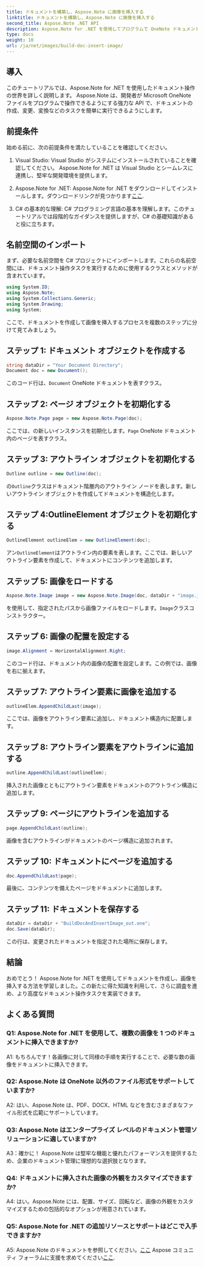 ```yaml
---
title: ドキュメントを構築し、Aspose.Note に画像を挿入する
linktitle: ドキュメントを構築し、Aspose.Note に画像を挿入する
second_title: Aspose.Note .NET API
description: Aspose.Note for .NET を使用してプログラムで OneNote ドキュメントに画像を挿入する方法を学びます。シームレスなドキュメント操作のための簡単な手順。
type: docs
weight: 10
url: /ja/net/images/build-doc-insert-image/
---
```

## 導入

このチュートリアルでは、Aspose.Note for .NET を使用したドキュメント操作の世界を詳しく説明します。 Aspose.Note は、開発者が Microsoft OneNote ファイルをプログラムで操作できるようにする強力な API で、ドキュメントの作成、変更、変換などのタスクを簡単に実行できるようにします。 

## 前提条件

始める前に、次の前提条件を満たしていることを確認してください。

1. Visual Studio: Visual Studio がシステムにインストールされていることを確認してください。 Aspose.Note for .NET は Visual Studio とシームレスに連携し、堅牢な開発環境を提供します。

2.  Aspose.Note for .NET: Aspose.Note for .NET をダウンロードしてインストールします。ダウンロードリンクが見つかります[ここ](https://releases.aspose.com/note/net/).

3. C# の基本的な理解: C# プログラミング言語の基本を理解します。このチュートリアルでは段階的なガイダンスを提供しますが、C# の基礎知識があると役に立ちます。

## 名前空間のインポート

まず、必要な名前空間を C# プロジェクトにインポートします。これらの名前空間には、ドキュメント操作タスクを実行するために使用するクラスとメソッドが含まれています。

```csharp
using System.IO;
using Aspose.Note;
using System.Collections.Generic;
using System.Drawing;
using System;
```

ここで、ドキュメントを作成して画像を挿入するプロセスを複数のステップに分けて見てみましょう。

## ステップ 1: ドキュメント オブジェクトを作成する

```csharp
string dataDir = "Your Document Directory";
Document doc = new Document();
```

このコード行は、`Document` OneNote ドキュメントを表すクラス。

## ステップ 2: ページ オブジェクトを初期化する

```csharp
Aspose.Note.Page page = new Aspose.Note.Page(doc);
```

ここでは、の新しいインスタンスを初期化します。`Page` OneNote ドキュメント内のページを表すクラス。

## ステップ 3: アウトライン オブジェクトを初期化する

```csharp
Outline outline = new Outline(doc);
```

の`Outline`クラスはドキュメント階層内のアウトライン ノードを表します。新しいアウトライン オブジェクトを作成してドキュメントを構造化します。

## ステップ 4:OutlineElement オブジェクトを初期化する

```csharp
OutlineElement outlineElem = new OutlineElement(doc);
```

アン`OutlineElement`はアウトライン内の要素を表します。ここでは、新しいアウトライン要素を作成して、ドキュメントにコンテンツを追加します。

## ステップ 5: 画像をロードする

```csharp
Aspose.Note.Image image = new Aspose.Note.Image(doc, dataDir + "image.jpg");
```

を使用して、指定されたパスから画像ファイルをロードします。`Image`クラスコンストラクター。

## ステップ 6: 画像の配置を設定する

```csharp
image.Alignment = HorizontalAlignment.Right;
```

このコード行は、ドキュメント内の画像の配置を設定します。この例では、画像を右に揃えます。

## ステップ 7: アウトライン要素に画像を追加する

```csharp
outlineElem.AppendChildLast(image);
```

ここでは、画像をアウトライン要素に追加し、ドキュメント構造内に配置します。

## ステップ 8: アウトライン要素をアウトラインに追加する

```csharp
outline.AppendChildLast(outlineElem);
```

挿入された画像とともにアウトライン要素をドキュメントのアウトライン構造に追加します。

## ステップ 9: ページにアウトラインを追加する

```csharp
page.AppendChildLast(outline);
```

画像を含むアウトラインがドキュメントのページ構造に追加されます。

## ステップ 10: ドキュメントにページを追加する

```csharp
doc.AppendChildLast(page);
```

最後に、コンテンツを備えたページをドキュメントに追加します。

## ステップ 11: ドキュメントを保存する

```csharp
dataDir = dataDir + "BuildDocAndInsertImage_out.one";
doc.Save(dataDir);
```

この行は、変更されたドキュメントを指定された場所に保存します。

## 結論

おめでとう！ Aspose.Note for .NET を使用してドキュメントを作成し、画像を挿入する方法を学習しました。この新たに得た知識を利用して、さらに調査を進め、より高度なドキュメント操作タスクを実装できます。

## よくある質問

### Q1: Aspose.Note for .NET を使用して、複数の画像を 1 つのドキュメントに挿入できますか?

A1: もちろんです！各画像に対して同様の手順を実行することで、必要な数の画像をドキュメントに挿入できます。

### Q2: Aspose.Note は OneNote 以外のファイル形式をサポートしていますか?

A2: はい、Aspose.Note は、PDF、DOCX、HTML などを含むさまざまなファイル形式を広範にサポートしています。

### Q3: Aspose.Note はエンタープライズ レベルのドキュメント管理ソリューションに適していますか?

A3：確かに！ Aspose.Note は堅牢な機能と優れたパフォーマンスを提供するため、企業のドキュメント管理に理想的な選択肢となります。

### Q4: ドキュメントに挿入された画像の外観をカスタマイズできますか?

A4: はい。Aspose.Note には、配置、サイズ、回転など、画像の外観をカスタマイズするための包括的なオプションが用意されています。

### Q5: Aspose.Note for .NET の追加リソースとサポートはどこで入手できますか?

 A5: Aspose.Note のドキュメントを参照してください。[ここ](https://reference.aspose.com/note/net/) Aspose コミュニティ フォーラムに支援を求めてください[ここ](https://forum.aspose.com/c/note/28).